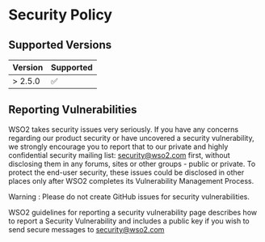 # Security Policy

## Supported Versions

| Version | Supported          |
| ------- | ------------------ |
| > 2.5.0 | :white_check_mark: |

## Reporting Vulnerabilities

WSO2 takes security issues very seriously. If you have any concerns regarding our product security or have uncovered a security vulnerability, we strongly encourage you to report that to our private and highly confidential security mailing list: security@wso2.com first, without disclosing them in any forums, sites or other groups - public or private. To protect the end-user security, these issues could be disclosed in other places only after WSO2 completes its Vulnerability Management Process.

Warning : Please do not create GitHub issues for security vulnerabilities.

WSO2 guidelines for reporting a security vulnerability page describes how to report a Security Vulnerability and includes a public key if you wish to send secure messages to security@wso2.com